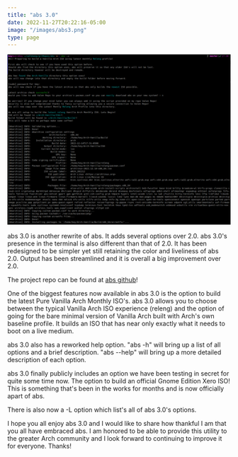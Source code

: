```yaml
---
title: "abs 3.0"
date: 2022-11-27T20:22:16-05:00
image: "/images/abs3.png"
type: page
---
```


![abs 3.0 preview](/images/abs3.png "abs 3.0")

abs 3.0 is another rewrite of abs. It adds several options over 2.0.
abs 3.0's presence in the terminal is also different than that of 2.0.
It has been redesigned to be simpler yet still retaining the color and
liveliness of abs 2.0. Output has been streamlined and it is overall a
big improvement over 2.0.

The project repo can be found at [abs github](https://github.com/keyaedisa/abs)!

One of the biggest features now available in abs 3.0 is the option to
build the latest Pure Vanilla Arch Monthly ISO's. abs 3.0 allows you
to choose between the typical Vanilla Arch ISO experience (releng) and
the option of going for the bare minimal version of Vanilla Arch built 
with Arch's own baseline profile. It builds an ISO that has near only
exactly what it needs to boot on a live medium.

abs 3.0 also has a reworked help option. "abs -h" will bring up a list of
all options and a brief description. "abs --help" will bring up a more
detailed description of each option.

abs 3.0 finally publicly includes an option we have been testing in
secret for quite some time now. The option to build an official
Gnome Edition Xero ISO! This is something that's been in the works for
months and is now officially apart of abs.

There is also now a -L option which list's all of abs 3.0's options.

I hope you all enjoy abs 3.0 and I would like to share how thankful I
am that you all have embraced abs. I am honored to be able to provide
this utility to the greater Arch community and I look forward to
continuing to improve it for everyone. Thanks!
